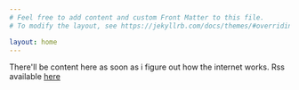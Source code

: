 ```yaml
---
# Feel free to add content and custom Front Matter to this file.
# To modify the layout, see https://jekyllrb.com/docs/themes/#overriding-theme-defaults

layout: home
---
```


There'll be content here as soon as i figure out how the internet works. Rss available [here](https://20k.github.io/feed.xml)